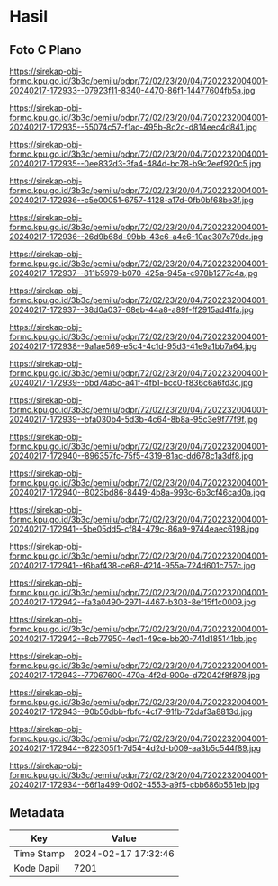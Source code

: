 # Hasil

## Foto C Plano

https://sirekap-obj-formc.kpu.go.id/3b3c/pemilu/pdpr/72/02/23/20/04/7202232004001-20240217-172933--07923f11-8340-4470-86f1-14477604fb5a.jpg

https://sirekap-obj-formc.kpu.go.id/3b3c/pemilu/pdpr/72/02/23/20/04/7202232004001-20240217-172935--55074c57-f1ac-495b-8c2c-d814eec4d841.jpg

https://sirekap-obj-formc.kpu.go.id/3b3c/pemilu/pdpr/72/02/23/20/04/7202232004001-20240217-172935--0ee832d3-3fa4-484d-bc78-b9c2eef920c5.jpg

https://sirekap-obj-formc.kpu.go.id/3b3c/pemilu/pdpr/72/02/23/20/04/7202232004001-20240217-172936--c5e00051-6757-4128-a17d-0fb0bf68be3f.jpg

https://sirekap-obj-formc.kpu.go.id/3b3c/pemilu/pdpr/72/02/23/20/04/7202232004001-20240217-172936--26d9b68d-99bb-43c6-a4c6-10ae307e79dc.jpg

https://sirekap-obj-formc.kpu.go.id/3b3c/pemilu/pdpr/72/02/23/20/04/7202232004001-20240217-172937--811b5979-b070-425a-945a-c978b1277c4a.jpg

https://sirekap-obj-formc.kpu.go.id/3b3c/pemilu/pdpr/72/02/23/20/04/7202232004001-20240217-172937--38d0a037-68eb-44a8-a89f-ff2915ad41fa.jpg

https://sirekap-obj-formc.kpu.go.id/3b3c/pemilu/pdpr/72/02/23/20/04/7202232004001-20240217-172938--9a1ae569-e5c4-4c1d-95d3-41e9a1bb7a64.jpg

https://sirekap-obj-formc.kpu.go.id/3b3c/pemilu/pdpr/72/02/23/20/04/7202232004001-20240217-172939--bbd74a5c-a41f-4fb1-bcc0-f836c6a6fd3c.jpg

https://sirekap-obj-formc.kpu.go.id/3b3c/pemilu/pdpr/72/02/23/20/04/7202232004001-20240217-172939--bfa030b4-5d3b-4c64-8b8a-95c3e9f77f9f.jpg

https://sirekap-obj-formc.kpu.go.id/3b3c/pemilu/pdpr/72/02/23/20/04/7202232004001-20240217-172940--896357fc-75f5-4319-81ac-dd678c1a3df8.jpg

https://sirekap-obj-formc.kpu.go.id/3b3c/pemilu/pdpr/72/02/23/20/04/7202232004001-20240217-172940--8023bd86-8449-4b8a-993c-6b3cf46cad0a.jpg

https://sirekap-obj-formc.kpu.go.id/3b3c/pemilu/pdpr/72/02/23/20/04/7202232004001-20240217-172941--5be05dd5-cf84-479c-86a9-9744eaec6198.jpg

https://sirekap-obj-formc.kpu.go.id/3b3c/pemilu/pdpr/72/02/23/20/04/7202232004001-20240217-172941--f6baf438-ce68-4214-955a-724d601c757c.jpg

https://sirekap-obj-formc.kpu.go.id/3b3c/pemilu/pdpr/72/02/23/20/04/7202232004001-20240217-172942--fa3a0490-2971-4467-b303-8ef15f1c0009.jpg

https://sirekap-obj-formc.kpu.go.id/3b3c/pemilu/pdpr/72/02/23/20/04/7202232004001-20240217-172942--8cb77950-4ed1-49ce-bb20-741d185141bb.jpg

https://sirekap-obj-formc.kpu.go.id/3b3c/pemilu/pdpr/72/02/23/20/04/7202232004001-20240217-172943--77067600-470a-4f2d-900e-d72042f8f878.jpg

https://sirekap-obj-formc.kpu.go.id/3b3c/pemilu/pdpr/72/02/23/20/04/7202232004001-20240217-172943--90b56dbb-fbfc-4cf7-91fb-72daf3a8813d.jpg

https://sirekap-obj-formc.kpu.go.id/3b3c/pemilu/pdpr/72/02/23/20/04/7202232004001-20240217-172944--822305f1-7d54-4d2d-b009-aa3b5c544f89.jpg

https://sirekap-obj-formc.kpu.go.id/3b3c/pemilu/pdpr/72/02/23/20/04/7202232004001-20240217-172934--66f1a499-0d02-4553-a9f5-cbb686b561eb.jpg


## Metadata

| Key        | Value               |
| ---------- | ------------------- |
| Time Stamp | 2024-02-17 17:32:46 |
| Kode Dapil | 7201                |



